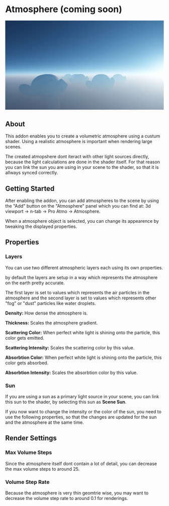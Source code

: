 # Atmosphere (coming soon)

![Contrast Render Banner](../../assets/pro_atmo/atmosphere/atmosphere.jpg)

## About

This addon enables you to create a volumetric atmosphere using a custum shader. Using a realistic atmosphere is important when rendering large scenes.

The created atmopshere dont iteract with other light sources directly, because the light calculations are done in the shader itself. For that reason you can link the sun you are using in your scene to the shader, so that it is allways synced correctly.

## Getting Started

After enabling the addon, you can add atmospheres to the scene by using the "Add" button on the "Atmosphere" panel which you can find at: 3d viewport -> n-tab -> Pro Atmo -> Atmosphere.

When a atmosphere object is selected, you can change its appearence by tweaking the displayed properties.

## Properties

### Layers

You can use two different atmospheric layers each using its own properties.

by default the layers are setup in a way which represents the atmosphere on the earth pretty accurate.

The first layer is set to values which represents the air particles in the atmosphere and the second layer is set to values which represents other "fog" or "dust" particles like water droplets.

**Density:** How dense the atmosphere is.

**Thickness:** Scales the atmosphere gradient.

**Scattering Color:** When perfect white light is shining onto the particle, this color gets emitted.

**Scattering Intensity:** Scales the scattering color by this value.

**Absorbtion Color:** When perfect white light is shining onto the particle, this color gets absorbed.

**Absorbtion Intensity:** Scales the absorbtion color by this value.

### Sun

If you are using a sun as a primary light source in your scene, you can link this sun to the shader, by selecting this sun as **Scene Sun**.

If you now want to change the intensity or the color of the sun, you need to use the following properties, so that the changes are updated for the sun and the atmosphere at the same time.

## Render Settings

### Max Volume Steps

Since the atmosphere itself dont contain a lot of detail, you can decrease the max volume steps to around 25.

### Volume Step Rate

Because the atmosphere is very thin geomtrie wise, you may want to decrease the volume step rate to around 0.1 for renderings.
